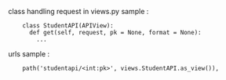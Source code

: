 
class handling request in views.py sample : 

        class StudentAPI(APIView):
          def get(self, request, pk = None, format = None):
            ...

urls sample : 

        path('studentapi/<int:pk>', views.StudentAPI.as_view()), 
